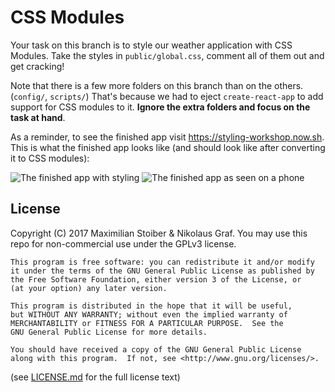 # CSS Modules

Your task on this branch is to style our weather application with CSS Modules. Take the styles in `public/global.css`, comment all of them out and get cracking!

Note that there is a few more folders on this branch than on the others. (`config/`, `scripts/`) That's because we had to eject `create-react-app` to add support for CSS modules to it. **Ignore the extra folders and focus on the task at hand**.

As a reminder, to see the finished app visit https://styling-workshop.now.sh. This is what the finished app looks like (and should look like after converting it to CSS modules):

![The finished app with styling](https://cloud.githubusercontent.com/assets/7525670/23343771/9145b31e-fc68-11e6-93e3-4002416b9608.png)
![The finished app as seen on a phone](https://cloud.githubusercontent.com/assets/7525670/23343772/914aad38-fc68-11e6-91c4-dd55dd0e875f.png)

## License

Copyright (C) 2017  Maximilian Stoiber & Nikolaus Graf. You may use this repo for non-commercial use under the GPLv3 license.

```
This program is free software: you can redistribute it and/or modify
it under the terms of the GNU General Public License as published by
the Free Software Foundation, either version 3 of the License, or
(at your option) any later version.

This program is distributed in the hope that it will be useful,
but WITHOUT ANY WARRANTY; without even the implied warranty of
MERCHANTABILITY or FITNESS FOR A PARTICULAR PURPOSE.  See the
GNU General Public License for more details.

You should have received a copy of the GNU General Public License
along with this program.  If not, see <http://www.gnu.org/licenses/>.
```

(see [LICENSE.md](LICENSE.md) for the full license text)
